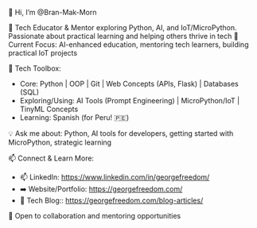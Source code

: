 👋 Hi, I’m @Bran-Mak-Morn
  
👀 Tech Educator & Mentor exploring Python, AI, and IoT/MicroPython. Passionate about practical learning and helping others thrive in tech
🚀 Current Focus: AI-enhanced education, mentoring tech learners, building practical IoT projects

🔧 Tech Toolbox:
* Core: Python | OOP | Git | Web Concepts (APIs, Flask) | Databases (SQL)
* Exploring/Using: AI Tools (Prompt Engineering) | MicroPython/IoT | TinyML Concepts
* Learning: Spanish (for Peru! 🇵🇪)
  
💡 Ask me about: Python, AI tools for developers, getting started with MicroPython, strategic learning

📫 Connect & Learn More:
* 📫 LinkedIn: https://www.linkedin.com/in/georgefreedom/
* :arrow_right: Website/Portfolio: https://georgefreedom.com/
* :pencil: Tech Blog:: https://georgefreedom.com/blog-articles/
  
💬 Open to collaboration and mentoring opportunities

<!---
Bran-Mak-Morn/Bran-Mak-Morn is a ✨ special ✨ repository because its `README.md` (this file) appears on your GitHub profile.
You can click the Preview link to take a look at your changes.
--->
